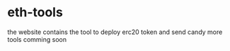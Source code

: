 # eth-tools
the website contains the tool to deploy erc20 token and send candy
more tools comming soon
